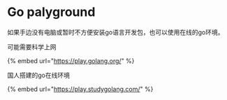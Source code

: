 # Go palyground

如果手边没有电脑或暂时不方便安装go语言开发包，也可以使用在线的go环境。

可能需要科学上网

{% embed url="https://play.golang.org/" %}

国人搭建的go在线环境

{% embed url="https://play.studygolang.com/" %}

